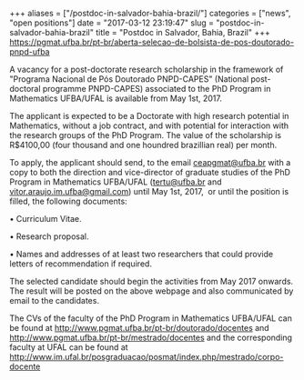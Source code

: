 +++
aliases = ["/postdoc-in-salvador-bahia-brazil/"]
categories = ["news", "open positions"]
date = "2017-03-12 23:19:47"
slug = "postdoc-in-salvador-bahia-brazil"
title = "Postdoc in Salvador, Bahia, Brazil"
+++
<https://pgmat.ufba.br/pt-br/aberta-selecao-de-bolsista-de-pos-doutorado-pnpd-ufba>

A vacancy for a post-doctorate research scholarship in the framework of
"Programa Nacional de Pós Doutorado PNPD-CAPES" (National post-doctoral
programme PNPD-CAPES) associated to the PhD Program in Mathematics
UFBA/UFAL is available from May 1st, 2017.

The applicant is expected to be a Doctorate with high research potential
in Mathematics, without a job contract, and with potential for
interaction with the research groups of the PhD Program. The value of
the scholarship is R$4100,00 (four thousand and one houndred brazillian
real) per month.

To apply, the applicant should send, to the email <ceapgmat@ufba.br>
with a copy to both the direction and vice-director of graduate studies
of the PhD Program in Mathematics UFBA/UFAL (<tertu@ufba.br> and
<vitor.araujo.im.ufba@gmail.com>) until May 1st, 2017,  or until the
position is filled, the following documents:

• Curriculum Vitae.

• Research proposal.

• Names and addresses of at least two researchers that could provide
letters of recommendation if required.

The selected candidate should begin the activities from May 2017
onwards. The result will be posted on the above webpage and also
communicated by email to the candidates.

The CVs of the faculty of the PhD Program in Mathematics UFBA/UFAL can
be found at <http://www.pgmat.ufba.br/pt-br/doutorado/docentes> and
<http://www.pgmat.ufba.br/pt-br/mestrado/docentes> and the corresponding
faculty at UFAL can be found at
<http://www.im.ufal.br/posgraduacao/posmat/index.php/mestrado/corpo-docente>

 
